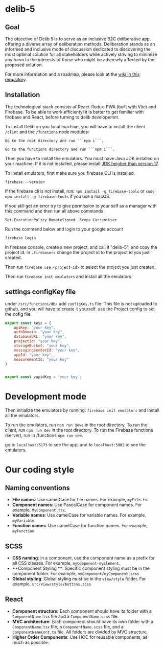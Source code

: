 # delib-5

## Goal

The objective of Delib 5 is to serve as an inclusive B2C deliberative app, offering a diverse array of deliberation methods.
Deliberation stands as an informed and inclusive mode of discussion dedicated to discovering the most optimal solution for all stakeholders while actively striving to minimize any harm to the interests of those who might be adversely affected by the proposed solution.

For more information and a roadmap, please look at the [wiki in this repository](https://github.com/delib-org/delib-5/wiki).

## Installation

The technological stack consists of React-Redux-PWA (built with Vite) and Firebase. To be able to work efficientyl it is better to get femilier with firebase and React, before turning to delib developemnt. 

To install Delib on you local machine, you will have to install the client ```/clint``` and the ```/functions``` node modules:

    Go to the root directory and run ```npm i```. 

    Go to the functions directory and run ```npm i```.

Then you have to install the emulators. You must have Java JDK installed on your machine. If it is not installed, please install [JDK  heigher than version 17](https://www.oracle.com/il-en/java/technologies/downloads/#java21).

To install emulators, first make sure you firebase CLI is installed.

```firebase --version```

If the firebase cli is not install, run:
```npm install -g firebase-tools``` or ```sudo npm install -g firebase-tools``` if you use a macOS.


if you still get an error try to give permission to your self as a manager with this command and then run all above commands

```Set-ExecutionPolicy RemoteSigned -Scope CurrentUser```

Run the commend below and login to your google account

```firebase login``` 

In firebase console, create a new project, and call it "delib-5", and copy the project id. In ```.firebaserc``` change the project id to the project id you just created.

Then run ```firebase use <project-id>``` to select the project you just created.

Then run ```firebase init emulators``` and install all the emulators.

## settings configKey file

under ```/src/functions/db/``` add  ```configKey.ts``` file. This file is not uploaded to github, and you will have to create it yourself.
use the Project config to set the cofig file:


``` javascript
export const keys = {
    apiKey: "your key",
    authDomain: "your key",
    databaseURL: "your key",
    projectId: "your key",
    storageBucket: "your key",
    messagingSenderId: "your key",
    appId: "your key",
    measurementId: "your key"
}


export const vapidKey = 'your key';
```

# Development mode

Then initialize the emulators by running:
```firebase init emulators``` and install all the emulators.

To run the emulators, run ```npm run deve``` in the root directory.
To run the client, run ```npm run dev``` in the root directory.
To run the Firebase functions (server), run in /functions ```npm run dev```.

go to ```localhost:5173``` to see the app, and to ```localhost:5002``` to see the emulators.

# Our coding style
## Naming conventions
- **File names**: Use camelCase for file names. For example, `myFile.ts`.
- **Component names**: Use PascalCase for component names. For example, `MyComponent.tsx`.
- **Variable names**: Use camelCase for variable names. For example, `myVariable`.
- **Function names**: Use camelCase for function names. For example, `myFunction`.

## SCSS
- **CSS naming**: In a component, use the component name as a prefix for all CSS classes. For example, `myComponent-myElement`.
- **Component Styling **: Specific component styling must be in the component folder. For example, `myComponent/myComponent.scss`
- **Global styling**: Global styling must be in the ```view/style``` folder. For example, `src/view/style/buttons.scss`

## React
- **Component structure**: Each component should have its folder with a `ComponentName.tsx` file and a `ComponentName.scss` file.
- **MVC architecture**: Each component should have its own folder with a `ComponentName.tsx` file, a `ComponentName.scss` file, and a `ComponentNameCont.ts` file. All folders are divided by MVC structure.
- **Higher Order Components**: Use HOC for reusable components, as much as possible. 








